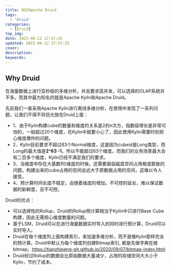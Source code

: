 ```yaml
---
title: 初识Apache Druid
tags:
  - 'Druid'
categories:
  - [Druid]
top_img: 
date: 2023-06-11 17:57:25
updated: 2023-06-12 17:57:25
cover:
description:
keywords:
---
```


## Why Druid

在海量数据上进行亚秒级的多维分析，并且要求高并发，可以选择的OLAP系统并不多。而其中最为知名的就是Apache Kylin和Apache Druid。

先前我们一直采用Apache Kylin进行离线多维分析，在使用中发现了一系列问题，让我们不得不将目光放在Druid上面：

- 1、由于Kylin构建cube的数量和维度的关系是2的n次方，指数级增长是非常可怕的，一般超过20个维度，在Kylin中就要小心了，因此使用Kylin需要时刻担心维度爆炸的问题。
- 2、Kylin目前要求不超过63个Normal维度，这是因为cubeid是Long类型，而Long的最大值是**2^63 -1**，所以不能超过63个维度。而我们的业务场景最大会有二百多个维度，Kylin已经不满足我们的要求。
- 3、当维度中存在大基数列\维度的时候，还需要面临磁盘空间占用极度膨胀的问题。构建出来的cube占用的空间会远大于原数据占用的空间，这难以令人接受。
- 4、预计算时间长度不稳定，会随着维度的增加，不可控的延长，难以保证数据的新鲜度，且不可控。

Druid的优点：

- 可以选择性的Rollup，Druid的Rollup预计算相当于Kylin中只进行Base Cube构建，因此无需担心维度数量的问题。
- 基于LSM，Druid可以在进行海量数据实时导入的同时进行预计算，Druid可以实时导入。
- Druid在每个维度列上面构建索引，来加速多维分析，而不是像Kylin那样完全的预计算。Druid中默认为每个维度列创建Bitmap索引, 都是先做字典在做bitmap。https://tianzhipeng-git.github.io/2020/09/07/bitmap-index.html
- Druid经过Rollup的数据会比原始数据大量减少，占用的存储空间大大小于Kylin，节约了成本。